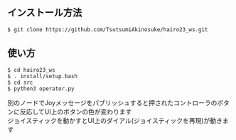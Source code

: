 ## インストール方法
```
$ git clone https://github.com/TsutsumiAkinosuke/hairo23_ws.git
```

## 使い方
```
$ cd hairo23_ws
$ . install/setup.bash
$ cd src
$ python3 operator.py
```

別のノードでJoyメッセージをパブリッシュすると押されたコントローラのボタンに反応してUI上のボタンの色が変わります  
ジョイスティックを動かすとUI上のダイアル(ジョイスティックを再現)が動きます
